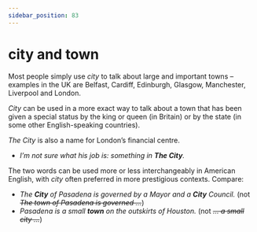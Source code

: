 ```yaml
---
sidebar_position: 83
---
```


# city and town

Most people simply use *city* to talk about large and important towns – examples in the UK are Belfast, Cardiff, Edinburgh, Glasgow, Manchester, Liverpool and London.

*City* can be used in a more exact way to talk about a town that has been given a special status by the king or queen (in Britain) or by the state (in some other English-speaking countries).

*The City* is also a name for London’s financial centre.

- *I’m not sure what his job is: something in **The City**.*

The two words can be used more or less interchangeably in American English, with *city* often preferred in more prestigious contexts. Compare:

- *The **City** of Pasadena is governed by a Mayor and a **City** Council.* (not *~~The town of Pasadena is governed …~~*)
- *Pasadena is a small **town** on the outskirts of Houston.* (not *~~… a small city …~~*)
